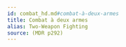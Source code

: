 ```yaml
---
id: combat_hd.md#combat-à-deux-armes
title: Combat à deux armes
alias: Two-Weapon Fighting
source: (MDR p292)
---
```


